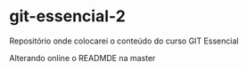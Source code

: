# git-essencial-2
Repositório onde colocarei o conteúdo do curso GIT Essencial


Alterando online o READMDE na master
